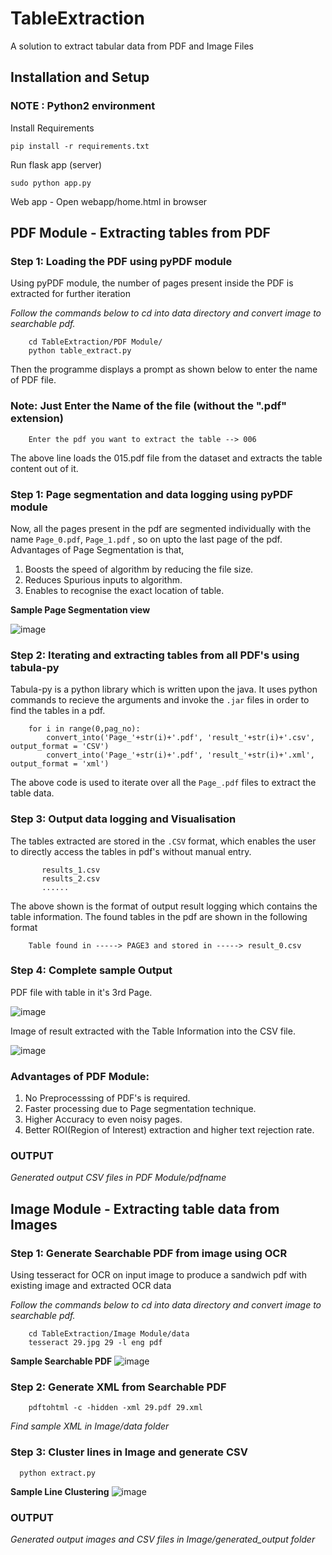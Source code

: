 # TableExtraction
A solution to extract tabular data from PDF and Image Files

## Installation and Setup

### NOTE : Python2 environment

Install Requirements
```
pip install -r requirements.txt
```
Run flask app (server)
```
sudo python app.py
```
Web app - Open webapp/home.html in browser

## PDF Module - Extracting tables from PDF

### Step 1: Loading the PDF using pyPDF module

Using pyPDF module, the number of pages present inside the PDF is extracted for further iteration

*Follow the commands below to cd into data directory and convert image to searchable pdf.*

```
    cd TableExtraction/PDF Module/
    python table_extract.py 
```
Then the programme displays a prompt as shown below to enter the name of PDF file. 
### Note: Just Enter the Name of the file (without the ".pdf" extension) 

```
    Enter the pdf you want to extract the table --> 006  
```
The above line loads the 015.pdf file from the dataset and extracts the table content out of it.

### Step 1: Page segmentation and data logging using pyPDF module

Now, all the pages present in the pdf are segmented individually with the name ``` Page_0.pdf ```, ``` Page_1.pdf ``` , so on upto the last page of the pdf. Advantages of Page Segmentation is that,

1. Boosts the speed of algorithm by reducing the file size.
2. Reduces Spurious inputs to algorithm.
3. Enables to recognise the exact location of table.

**Sample Page Segmentation view**

![image](https://drive.google.com/uc?export=view&id=1bgM2aXnMoRnO-EfRv-c-2xGAD2WE7dyY)

### Step 2: Iterating and extracting tables from all PDF's using tabula-py

Tabula-py is a python library which is written upon the java. It uses python commands to recieve the arguments and invoke the ``` .jar ``` files in order to find the tables in a pdf.

```
    for i in range(0,pag_no): 
        convert_into('Page_'+str(i)+'.pdf', 'result_'+str(i)+'.csv', output_format = 'CSV')
        convert_into('Page_'+str(i)+'.pdf', 'result_'+str(i)+'.xml', output_format = 'xml')
``` 
 
The above code is used to iterate over all the ``` Page_.pdf ``` files to extract the table data.

### Step 3: Output data logging and Visualisation
The tables extracted are stored in the  ``` .CSV ```  format, which enables the user to directly access the tables in pdf's without manual entry.

```    results_0.csv 
       results_1.csv
       results_2.csv 
       ......
```    
The above shown is the format of output result logging which contains the table information. The found tables in the pdf are shown in the following format 

```
    Table found in -----> PAGE3 and stored in -----> result_0.csv
``` 

### Step 4: Complete sample Output

PDF file with table in it's 3rd Page.

![image](https://drive.google.com/uc?export=view&id=1yU2iDmcxB4ULMq07qstO71qZsd9mXjB7) 

Image of result extracted with the Table Information into the CSV file.

![image](https://drive.google.com/uc?export=view&id=1V3-rMcZffvQZHSR13A3C40DwefsSN5YV)

### Advantages of PDF Module: 
1. No Preprocesssing of PDF's is required.
2. Faster processing due to Page segmentation technique.
3. Higher Accuracy to even noisy pages. 
4. Better ROI(Region of Interest) extraction and higher text rejection rate. 

### OUTPUT
*Generated output CSV files in PDF Module/pdfname*




## Image Module - Extracting table data from Images

### Step 1: Generate Searchable PDF from image using OCR

Using tesseract for OCR on input image to produce a sandwich pdf with existing image and extracted OCR data

*Follow the commands below to cd into data directory and convert image to searchable pdf.*

```
    cd TableExtraction/Image Module/data
    tesseract 29.jpg 29 -l eng pdf
```
 **Sample Searchable PDF**
 ![image](https://drive.google.com/uc?export=view&id=1e2PiOngGV4LMGGufCvqQS-ISXb7tWrOv)
 
 ### Step 2: Generate XML from Searchable PDF
```
    pdftohtml -c -hidden -xml 29.pdf 29.xml
```
*Find sample XML in Image/data folder*

 ### Step 3: Cluster lines in Image and generate CSV
```
  python extract.py
```
**Sample Line Clustering**
![image](https://drive.google.com/uc?export=view&id=10lRnS1XB9G_E1yLxORPSK7h1MK9X8KGQ)

### OUTPUT
*Generated output images and CSV files in Image/generated_output folder*
